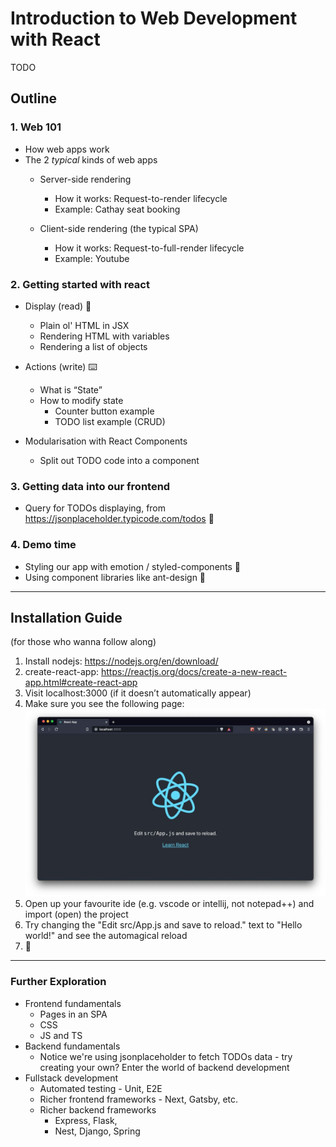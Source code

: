 # Introduction to Web Development with React
TODO

## Outline
### 1. Web 101
- How web apps work
- The 2 _typical_ kinds of web apps
    - Server-side rendering 
        - How it works: Request-to-render lifecycle
        - Example: Cathay seat booking

    - Client-side rendering (the typical SPA)
        - How it works: Request-to-full-render lifecycle
        - Example: Youtube

### 2. Getting started with react
- Display (read) 👀
    - Plain ol' HTML in JSX
    - Rendering HTML with variables
    - Rendering a list of objects

- Actions (write) ⌨️
    - What is “State”
    - How to modify state
      - Counter button example
      - TODO list example (CRUD)

- Modularisation with React Components
    - Split out TODO code into a component

### 3. Getting data into our frontend
- Query for TODOs displaying, from https://jsonplaceholder.typicode.com/todos 📝

### 4. Demo time
- Styling our app with emotion / styled-components 💅
- Using component libraries like ant-design 🐜

---

## Installation Guide
(for those who wanna follow along)

1. Install nodejs: https://nodejs.org/en/download/
2. create-react-app: https://reactjs.org/docs/create-a-new-react-app.html#create-react-app
3. Visit localhost:3000 (if it doesn’t automatically appear)
4. Make sure you see the following page:
   ![cra start page](public/cra-start-page.jpeg)
5. Open up your favourite ide (e.g. vscode or intellij, not notepad++) and import (open) the project
6. Try changing the "Edit src/App.js and save to reload." text to "Hello world!" and see the automagical reload
7. 🚀

---

### Further Exploration
- Frontend fundamentals
    - Pages in an SPA
    - CSS
    - JS and TS
- Backend fundamentals
    - Notice we're using jsonplaceholder to fetch TODOs data - try creating your own? Enter the world of backend development
- Fullstack development
    - Automated testing - Unit, E2E
    - Richer frontend frameworks - Next, Gatsby, etc.
    - Richer backend frameworks
        - Express, Flask,
        - Nest, Django, Spring
